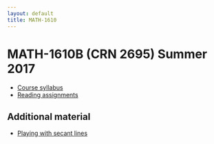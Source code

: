 ```yaml
---
layout: default
title: MATH-1610
---
```


# MATH-1610B (CRN 2695) Summer 2017

* [Course syllabus](syllabus/)
* [Reading assignments](reading/)

## Additional material

- [Playing with secant lines](tangent/)
